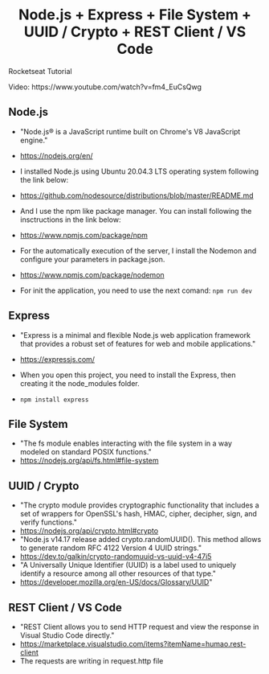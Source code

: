
<h1 align="center">
Node.js + Express + File System + UUID / Crypto + REST Client / VS Code
</h1>

<p> Rocketseat Tutorial </p>
<p> Video: https://www.youtube.com/watch?v=fm4_EuCsQwg</p>

## Node.js
- "Node.js® is a JavaScript runtime built on Chrome's V8 JavaScript engine."
- https://nodejs.org/en/

- I installed Node.js using Ubuntu 20.04.3 LTS operating system following the link below:
- https://github.com/nodesource/distributions/blob/master/README.md

- And I use the npm like package manager. You can install following the insctructions in the link below:
- https://www.npmjs.com/package/npm

- For the automatically execution of the server, I install the Nodemon and configure your parameters in package.json.
- https://www.npmjs.com/package/nodemon

- For init the application, you need to use the next comand:
```npm run dev```

## Express
- "Express is a minimal and flexible Node.js web application framework that provides a robust set of features for web and mobile applications."
- https://expressjs.com/

- When you open this project, you need to install the Express, then creating it the node_modules folder.
- ```npm install express```

## File System
- "The fs module enables interacting with the file system in a way modeled on standard POSIX functions."
- https://nodejs.org/api/fs.html#file-system

## UUID / Crypto
- "The crypto module provides cryptographic functionality that includes a set of wrappers for OpenSSL's hash, HMAC, cipher, decipher, sign, and verify functions."
- https://nodejs.org/api/crypto.html#crypto
- "Node.js v14.17 release added crypto.randomUUID(). This method allows to generate random RFC 4122 Version 4 UUID strings."
- https://dev.to/galkin/crypto-randomuuid-vs-uuid-v4-47i5
- "A Universally Unique Identifier (UUID) is a label used to uniquely identify a resource among all other resources of that type."
- https://developer.mozilla.org/en-US/docs/Glossary/UUID"

## REST Client / VS Code
- "REST Client allows you to send HTTP request and view the response in Visual Studio Code directly."
- https://marketplace.visualstudio.com/items?itemName=humao.rest-client
- The requests are writing in request.http file
